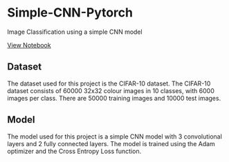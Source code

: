 # Simple-CNN-Pytorch

Image Classification using a simple CNN model

[View Notebook](https://nbviewer.org/github/Abstract-Dex/Simple-CNN-Pytorch/blob/main/main.ipynb)

## Dataset

The dataset used for this project is the CIFAR-10 dataset. The CIFAR-10 dataset consists of 60000 32x32 colour images in 10 classes, with 6000 images per class. There are 50000 training images and 10000 test images.

## Model

The model used for this project is a simple CNN model with 3 convolutional layers and 2 fully connected layers. The model is trained using the Adam optimizer and the Cross Entropy Loss function.
